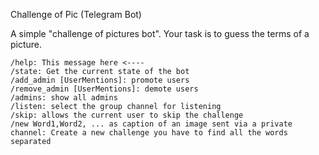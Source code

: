 Challenge of Pic (Telegram Bot)

A simple "challenge of pictures bot". Your task is to guess the terms of a picture.

```
/help: This message here <----
/state: Get the current state of the bot
/add_admin [UserMentions]: promote users
/remove_admin [UserMentions]: demote users 
/admins: show all admins
/listen: select the group channel for listening
/skip: allows the current user to skip the challenge
/new Word1,Word2, ... as caption of an image sent via a private channel: Create a new challenge you have to find all the words separated
```